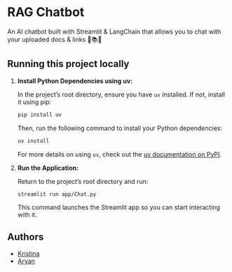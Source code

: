 # RAG Chatbot

An AI chatbot built with Streamlit & LangChain that allows you to chat with your uploaded docs & links 🔗📚💬

## Running this project locally

1. **Install Python Dependencies using uv:**

   In the project’s root directory, ensure you have `uv` installed. If not, install it using pip:

   ```bash
   pip install uv
   ```

   Then, run the following command to install your Python dependencies:

   ```bash
   uv install
   ```

   For more details on using `uv`, check out the [uv documentation on PyPI](https://pypi.org/project/uv/).

2. **Run the Application:**

   Return to the project’s root directory and run:

   ```bash
   streamlit run app/Chat.py
   ```

   This command launches the Streamlit app so you can start interacting with it.

## Authors

- [Kristina](https://github.com/KristinaZhukovskaiaRA)
- [Aryan](https://github.com/AryanK1511)
